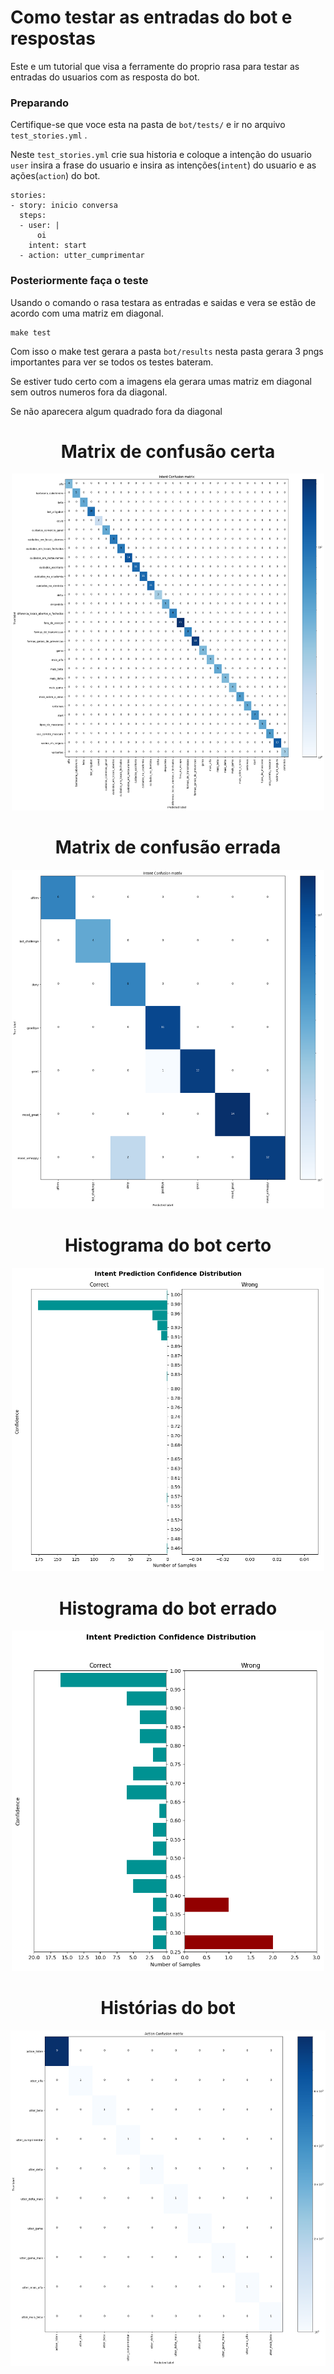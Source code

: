 # Como testar as entradas do bot e respostas

Este e um tutorial que visa a ferramente do proprio rasa para testar as entradas do usuarios com as resposta do bot.

### Preparando

Certifique-se que voce esta na pasta de `bot/tests/` e ir no arquivo `test_stories.yml` .

Neste `test_stories.yml` crie sua historia e coloque a intenção do usuario `user` insira a frase do usuario e insira as intenções(`intent`) do usuario e as ações(`action`) do bot.

    stories:
    - story: inicio conversa
      steps:
      - user: |
          oi
        intent: start
      - action: utter_cumprimentar

### Posteriormente faça o teste

Usando o comando o rasa testara as entradas e saidas e vera se estão de acordo com uma matriz em diagonal.

    make test


Com isso o make test gerara a pasta `bot/results` nesta pasta gerara 3 pngs importantes para ver se todos os testes bateram.


Se estiver tudo certo com a imagens ela gerara umas matriz em diagonal sem outros numeros fora da diagonal.

Se não aparecera algum quadrado fora da diagonal

<h1 align="center">Matrix de confusão certa</h1>
<p align="center">
    <img width="500" src="../img/intent_confusion_matrix.png">
</p>



<h1 align="center">Matrix de confusão errada</h1>
<p align="center">
    <img width="500" src="../img/intent_confusion_matrix_example.png">
</p>

<h1 align="center">Histograma do bot certo</h1>
<p align="center">
    <img width="500" src="../img/intent_histogram.png">
</p>

<h1 align="center">Histograma do bot errado</h1>
<p align="center">
    <img width="500" src="../img/intent_histogram_example.png">
</p>


<h1 align="center">Histórias do bot</h1>
<p align="center">
    <img width="700" src="../img/story_confusion_matrix.png">
</p>






